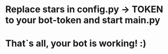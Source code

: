 # Replace stars in config.py -> TOKEN to your bot-token and start main.py
# That`s all, your bot is working! :)

